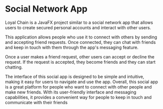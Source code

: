 # Social Network App

Loyal Chain is a JavaFX project similar to a social network app that allows users to create secured personal accounts and interact with other users.

This application allows people who use it to connect with others by sending and accepting friend requests. Once connected, they can chat with friends
and keep in touch with them through the app's messaging feature. 

Once a user makes a friend request, other users can accept or decline the request. If the request is accepted, they become friends and they can start chatting. 

The interface of this social app is designed to be simple and intuitive, making it easy for users to navigate and use the app. 
Overall, this social app is a great platform for people who want to connect with other people and make new friends.
With its user-friendly interface and messaging capabilities, it provides a convenient way for people to keep in touch and communicate with their friends 
